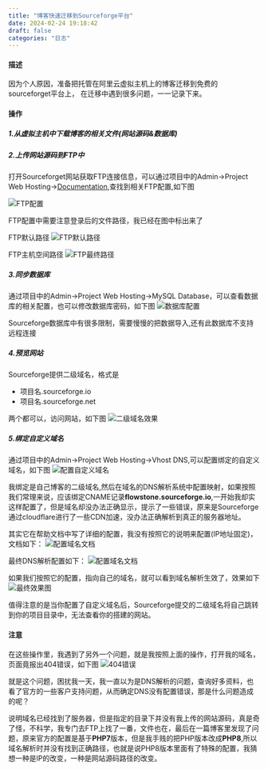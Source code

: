 ```yaml
---
title: "博客快速迁移到Sourceforge平台"
date: 2024-02-24 19:18:42
draft: false
categories: "日志"
---
```

#### 描述
因为个人原因，准备把托管在阿里云虚拟主机上的博客迁移到免费的sourceforget平台上，
在迁移中遇到很多问题，一一记录下来。

#### 操作
##### 1.从虚拟主机中下载博客的相关文件(网站源码&数据库)

##### 2.上传网站源码到FTP中
打开Sourceforget网站获取FTP连接信息，可以通过项目中的Admin->Project Web Hosting->[Documentation](https://sourceforge.net/p/forge/documentation/Project%20Web%20Services/),查找到相关FTP配置,如下图

![FTP配置](/images/2024/0224/01.png)

FTP配置中需要注意登录后的文件路径，我已经在图中标出来了

FTP默认路径
![FTP默认路径](/images/2024/0224/02.png)

FTP主机空间路径
![FTP最终路径](/images/2024/0224/03.png)

##### 3.同步数据库
通过项目中的Admin->Project Web Hosting->MySQL Database，可以查看数据库的相关配置，也可以修改数据库密码，如下图
![数据库配置](/images/2024/0224/04.png)

Sourceforge数据库中有很多限制，需要慢慢的把数据导入,还有此数据库不支持远程连接

##### 4.预览网站
Sourceforge提供二级域名，格式是
* 项目名.sourceforge.io
* 项目名.sourceforge.net

两个都可以，访问网站，如下图
![二级域名效果](/images/2024/0224/05.png)

##### 5.绑定自定义域名
通过项目中的Admin->Project Web Hosting->Vhost DNS,可以配置绑定的自定义域名，如下图
![配置自定义域名](/images/2024/0224/06.png)

我绑定是自己博客的二级域名,然后在域名的DNS解析系统中配置映射，如果按照我们常理来说，应该绑定CNAME记录**flowstone.sourceforge.io**,一开始我却实这样配置了，但是域名却没办法正确显示，提示了一些错误，原来是Sourceforge通过cloudflare进行了一些CDN加速，没办法正确解析到真正的服务器地址。

其实它在帮助文档中写了详细的配置，我没有按照它的说明来配置(IP地址固定)，文档如下：
![配置域名文档](/images/2024/0224/07.png)

最终DNS解析配置如下：
![配置域名文档](/images/2024/0224/10.png)


如果我们按照它的配置，指向自己的域名，就可以看到域名解析生效了，效果如下
![最终效果图](/images/2024/0224/08.png)

值得注意的是当你配置了自定义域名后，Sourceforge提交的二级域名将自己跳转到你的项目目录中，无法查看你的搭建的网站。


#### 注意

在这些操作里，我遇到了另外一个问题，就是我按照上面的操作，打开我的域名，页面竟报出404错误，如下图
![404错误](/images/2024/0224/09.png)

就是这个问题，困扰我一天，我一直以为是DNS解析的问题，查询好多资料，也看了官方的一些客户支持问题，从而确定DNS没有配置错误，那是什么问题造成的呢？

说明域名已经找到了服务器，但是指定的目录下并没有我上传的网站源码，真是奇了怪，不科学，我专门去FTP上找了一番，文件也在，最后在一篇博客里发现了问题，原来官方的配置是基于**PHP7**版本，但是我手贱的把PHP版本改成**PHP8**,所以域名解析时并没有找到正确路径，也就是说PHP8版本里面有了特殊的配置，我猜想一种是IP的改变，一种是网站源码路径的改变。




